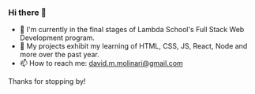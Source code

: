 ### Hi there 👋

- 🔭 I'm currently in the final stages of Lambda School's Full Stack Web Development program.
- 🌱 My projects exhibit my learning of HTML, CSS, JS, React, Node and more over the past year.
- 📫 How to reach me: david.m.molinari@gmail.com 

Thanks for stopping by!
